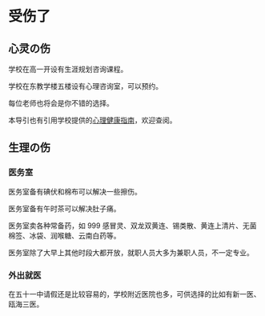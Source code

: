 # 受伤了

## 心灵の伤

学校在高一开设有生涯规划咨询课程。

学校在东教学楼五楼设有心理咨询室，可以预约。

每位老师也将会是你不错的选择。

本导引也有引用学校提供的[心理健康指南](../规章制度/文件/五、安全注意事项/（五）心理健康与人身安全.html)，欢迎查阅。

## 生理の伤

### 医务室

医务室备有碘伏和棉布可以解决一些擦伤。

医务室备有午时茶可以解决肚子痛。

医务室卖各种常备药，如 999 感冒灵、双龙双黄连、锡类散、黄连上清片、无菌棉签、冰袋、润喉糖、云南白药等。

医务室除了大早上其他时段大都开放，就职人员大多为兼职人员，不一定专业。

### 外出就医

在五十一中请假还是比较容易的，学校附近医院也多，可供选择的比如有新一医、瓯海三医。
